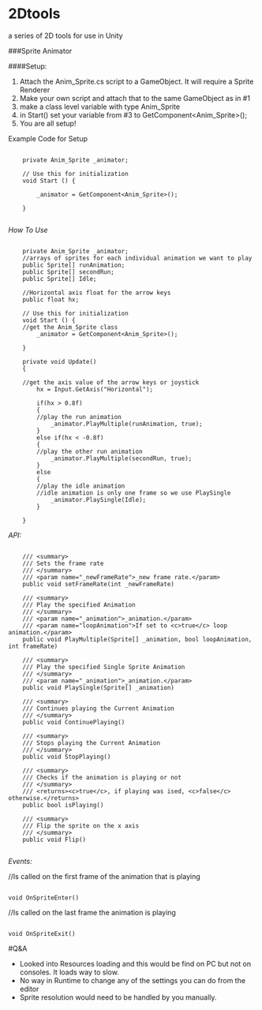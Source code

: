 # 2Dtools
a series of 2D tools for use in Unity

###Sprite Animator

####Setup: 

1. Attach the Anim_Sprite.cs script to a GameObject. It will require a Sprite Renderer
2. Make your own script and attach that to the same GameObject as in #1
3. make a class level variable with type Anim_Sprite
4. in Start() set your variable from #3 to GetComponent<Anim_Sprite>();
5. You are all setup! 

Example Code for Setup

```

	private Anim_Sprite _animator;

	// Use this for initialization
	void Start () {

		_animator = GetComponent<Anim_Sprite>();

	}
	
```

*How To Use*

```

	private Anim_Sprite _animator;
	//arrays of sprites for each individual animation we want to play
	public Sprite[] runAnimation;
	public Sprite[] secondRun;
	public Sprite[] Idle;
	
	//Horizontal axis float for the arrow keys
	public float hx;

	// Use this for initialization
	void Start () {
    //get the Anim_Sprite class
		_animator = GetComponent<Anim_Sprite>();

	}

	private void Update()
	{
	
	//get the axis value of the arrow keys or joystick
		hx = Input.GetAxis("Horizontal");

		if(hx > 0.8f)
		{
		//play the run animation
			_animator.PlayMultiple(runAnimation, true);
		}
		else if(hx < -0.8f)
		{
		//play the other run animation
			_animator.PlayMultiple(secondRun, true);
		}
		else
		{
		//play the idle animation
		//idle animation is only one frame so we use PlaySingle
			_animator.PlaySingle(Idle);
		}

	}

```

*API:*

```

	/// <summary>
	/// Sets the frame rate
	/// </summary>
	/// <param name="_newFrameRate">_new frame rate.</param>
	public void setFrameRate(int _newFrameRate)

	/// <summary>
	/// Play the specified Animation
	/// </summary>
	/// <param name="_animation">_animation.</param>
	/// <param name="loopAnimation">If set to <c>true</c> loop animation.</param>
	public void PlayMultiple(Sprite[] _animation, bool loopAnimation, int frameRate)

	/// <summary>
	/// Play the specified Single Sprite Animation
	/// </summary>
	/// <param name="_animation">_animation.</param>
	public void PlaySingle(Sprite[] _animation)

	/// <summary>
	/// Continues playing the Current Animation
	/// </summary>
	public void ContinuePlaying()

	/// <summary>
	/// Stops playing the Current Animation
	/// </summary>
	public void StopPlaying()

	/// <summary>
	/// Checks if the animation is playing or not
	/// </summary>
	/// <returns><c>true</c>, if playing was ised, <c>false</c> otherwise.</returns>
	public bool isPlaying()

	/// <summary>
	/// Flip the sprite on the x axis
	/// </summary>
	public void Flip()


```

*Events:*

//Is called on the first frame of the animation that is playing

```

void OnSpriteEnter()

```

//Is called on the last frame the animation is playing

```

void OnSpriteExit()

```

#Q&A

- Looked into Resources loading and this would be find on PC but not on consoles. It loads way to slow. 
- No way in Runtime to change any of the settings you can do from the editor
- Sprite resolution would need to be handled by you manually. 

